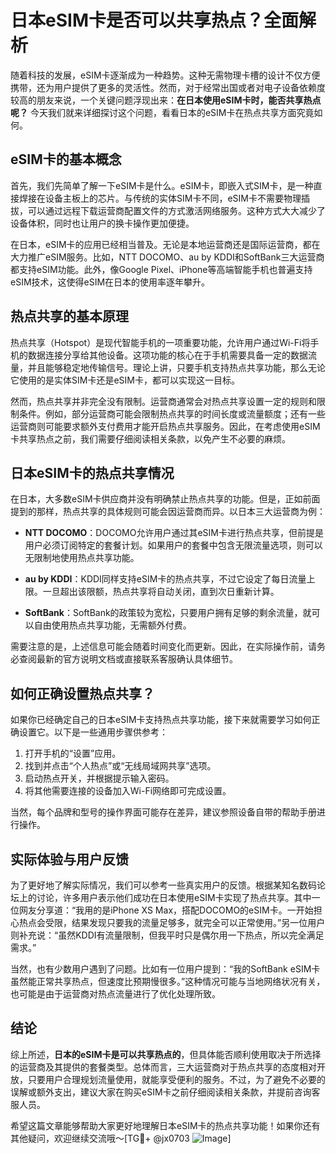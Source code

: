 # 日本eSIM卡是否可以共享热点？全面解析

随着科技的发展，eSIM卡逐渐成为一种趋势。这种无需物理卡槽的设计不仅方便携带，还为用户提供了更多的灵活性。然而，对于经常出国或者对电子设备依赖度较高的朋友来说，一个关键问题浮现出来：**在日本使用eSIM卡时，能否共享热点呢？** 今天我们就来详细探讨这个问题，看看日本的eSIM卡在热点共享方面究竟如何。

## eSIM卡的基本概念

首先，我们先简单了解一下eSIM卡是什么。eSIM卡，即嵌入式SIM卡，是一种直接焊接在设备主板上的芯片。与传统的实体SIM卡不同，eSIM卡不需要物理插拔，可以通过远程下载运营商配置文件的方式激活网络服务。这种方式大大减少了设备体积，同时也让用户的换卡操作更加便捷。

在日本，eSIM卡的应用已经相当普及。无论是本地运营商还是国际运营商，都在大力推广eSIM服务。比如，NTT DOCOMO、au by KDDI和SoftBank三大运营商都支持eSIM功能。此外，像Google Pixel、iPhone等高端智能手机也普遍支持eSIM技术，这使得eSIM在日本的使用率逐年攀升。

## 热点共享的基本原理

热点共享（Hotspot）是现代智能手机的一项重要功能，允许用户通过Wi-Fi将手机的数据连接分享给其他设备。这项功能的核心在于手机需要具备一定的数据流量，并且能够稳定地传输信号。理论上讲，只要手机支持热点共享功能，那么无论它使用的是实体SIM卡还是eSIM卡，都可以实现这一目标。

然而，热点共享并非完全没有限制。运营商通常会对热点共享设置一定的规则和限制条件。例如，部分运营商可能会限制热点共享的时间长度或流量额度；还有一些运营商则可能要求额外支付费用才能开启热点共享服务。因此，在考虑使用eSIM卡共享热点之前，我们需要仔细阅读相关条款，以免产生不必要的麻烦。

## 日本eSIM卡的热点共享情况

在日本，大多数eSIM卡供应商并没有明确禁止热点共享的功能。但是，正如前面提到的那样，热点共享的具体规则可能会因运营商而异。以日本三大运营商为例：

- **NTT DOCOMO**：DOCOMO允许用户通过其eSIM卡进行热点共享，但前提是用户必须订阅特定的套餐计划。如果用户的套餐中包含无限流量选项，则可以无限制地使用热点共享功能。
  
- **au by KDDI**：KDDI同样支持eSIM卡的热点共享，不过它设定了每日流量上限。一旦超出该限额，热点共享将自动关闭，直到次日重新计算。

- **SoftBank**：SoftBank的政策较为宽松，只要用户拥有足够的剩余流量，就可以自由使用热点共享功能，无需额外付费。

需要注意的是，上述信息可能会随着时间变化而更新。因此，在实际操作前，请务必查阅最新的官方说明文档或直接联系客服确认具体细节。

## 如何正确设置热点共享？

如果你已经确定自己的日本eSIM卡支持热点共享功能，接下来就需要学习如何正确设置它。以下是一些通用步骤供参考：

1. 打开手机的“设置”应用。
2. 找到并点击“个人热点”或“无线局域网共享”选项。
3. 启动热点开关，并根据提示输入密码。
4. 将其他需要连接的设备加入Wi-Fi网络即可完成设置。

当然，每个品牌和型号的操作界面可能存在差异，建议参照设备自带的帮助手册进行操作。

## 实际体验与用户反馈

为了更好地了解实际情况，我们可以参考一些真实用户的反馈。根据某知名数码论坛上的讨论，许多用户表示他们成功在日本使用eSIM卡实现了热点共享。其中一位网友分享道：“我用的是iPhone XS Max，搭配DOCOMO的eSIM卡。一开始担心热点会受限，结果发现只要我的流量足够多，就完全可以正常使用。”另一位用户则补充说：“虽然KDDI有流量限制，但我平时只是偶尔用一下热点，所以完全满足需求。”

当然，也有少数用户遇到了问题。比如有一位用户提到：“我的SoftBank eSIM卡虽然能正常共享热点，但速度比预期慢很多。”这种情况可能与当地网络状况有关，也可能是由于运营商对热点流量进行了优化处理所致。

## 结论

综上所述，**日本的eSIM卡是可以共享热点的**，但具体能否顺利使用取决于所选择的运营商及其提供的套餐类型。总体而言，三大运营商对于热点共享的态度相对开放，只要用户合理规划流量使用，就能享受便利的服务。不过，为了避免不必要的误解或额外支出，建议大家在购买eSIM卡之前仔细阅读相关条款，并提前咨询客服人员。

希望这篇文章能够帮助大家更好地理解日本eSIM卡的热点共享功能！如果你还有其他疑问，欢迎继续交流哦～[TG💪+ @jx0703 ![Image](https://github.com/user-attachments/assets/dbca1d08-cadb-493c-b0ec-ad6f7a83f270)]